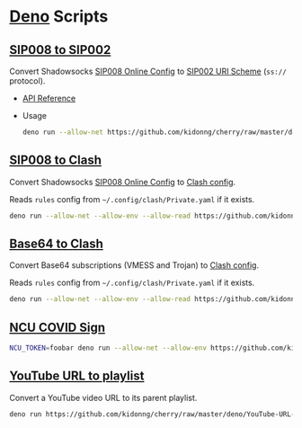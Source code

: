 # [Deno](https://deno.land/) Scripts

## [SIP008 to SIP002](SIP008-to-SIP002.ts)

Convert Shadowsocks [SIP008 Online Config](https://shadowsocks.org/en/wiki/SIP008-Online-Configuration-Delivery.html) to [SIP002 URI Scheme](https://shadowsocks.org/en/wiki/SIP002-URI-Scheme.html) (`ss://` protocol).

- [API Reference](https://doc.deno.land/https/github.com/kidonng/cherry/raw/master/deno/SIP008-to-SIP002.ts)
- Usage

  ```sh
  deno run --allow-net https://github.com/kidonng/cherry/raw/master/deno/SIP008-to-SIP002.ts <Online Config URL>
  ```

## [SIP008 to Clash](SIP008-to-Clash.ts)

Convert Shadowsocks [SIP008 Online Config](https://shadowsocks.org/en/wiki/SIP008-Online-Configuration-Delivery.html) to [Clash config](https://github.com/Dreamacro/clash/wiki/configuration).

Reads `rules` config from `~/.config/clash/Private.yaml` if it exists.

```sh
deno run --allow-net --allow-env --allow-read https://github.com/kidonng/cherry/raw/master/deno/SIP008-to-Clash.ts <Online Config URL> > ~/.config/clash/Sub.yaml
```

## [Base64 to Clash](Base64-to-Clash.ts)

Convert Base64 subscriptions (VMESS and Trojan) to [Clash config](https://github.com/Dreamacro/clash/wiki/configuration).

Reads `rules` config from `~/.config/clash/Private.yaml` if it exists.

```sh
deno run --allow-net --allow-env --allow-read https://github.com/kidonng/cherry/raw/master/deno/Base64-to-Clash.ts <Online Config URL> > ~/.config/clash/Sub.yaml
```

## [NCU COVID Sign](ncu-covid-sign.ts)

```sh
NCU_TOKEN=foobar deno run --allow-net --allow-env https://github.com/kidonng/cherry/raw/master/deno/ncu-covid-sign.ts
```

## [YouTube URL to playlist](YouTube-URL-to-playlist.ts)

Convert a YouTube video URL to its parent playlist.

```sh
deno run https://github.com/kidonng/cherry/raw/master/deno/YouTube-URL-to-playlist.ts <playlist URL>
```
